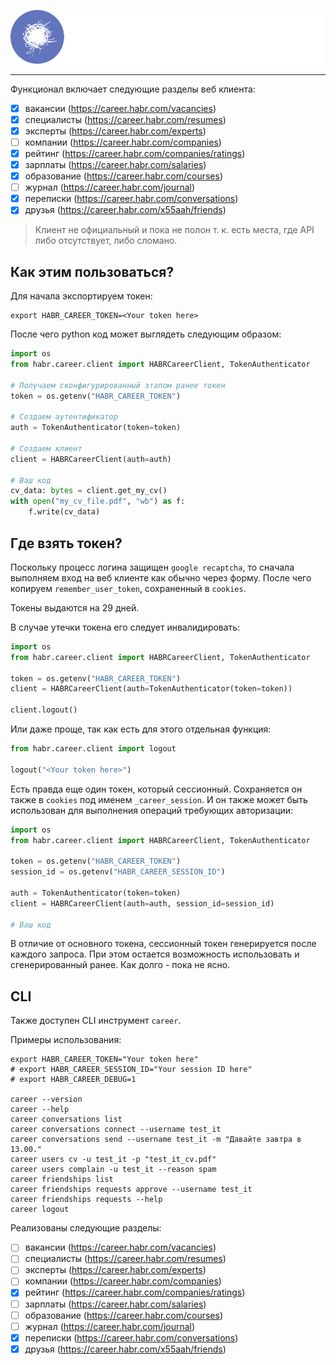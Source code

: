 ![](logos/logo.svg)

---

Функционал включает следующие разделы веб клиента:
- [x] вакансии (https://career.habr.com/vacancies)
- [x] специалисты (https://career.habr.com/resumes)
- [x] эксперты (https://career.habr.com/experts)
- [ ] компании (https://career.habr.com/companies)
- [x] рейтинг (https://career.habr.com/companies/ratings)
- [x] зарплаты (https://career.habr.com/salaries)
- [x] образование (https://career.habr.com/courses)
- [ ] журнал (https://career.habr.com/journal)
- [x] переписки (https://career.habr.com/conversations)
- [x] друзья (https://career.habr.com/x55aah/friends)

> Клиент не официальный и пока не полон т. к. есть места, где API либо отсутствует, либо сломано.

## Как этим пользоваться?

Для начала экспортируем токен:
```shell
export HABR_CAREER_TOKEN=<Your token here>
```
После чего python код может выглядеть следующим образом:
```python
import os
from habr.career.client import HABRCareerClient, TokenAuthenticator

# Получаем сконфигурированный этапом ранее токен
token = os.getenv("HABR_CAREER_TOKEN")

# Создаем аутентификатор
auth = TokenAuthenticator(token=token)

# Создаем клиент
client = HABRCareerClient(auth=auth)

# Ваш код
cv_data: bytes = client.get_my_cv()
with open("my_cv_file.pdf", "wb") as f:
    f.write(cv_data)
```

## Где взять токен?

Поскольку процесс логина защищен `google recaptcha`, то сначала выполняем вход
на веб клиенте как обычно через форму. После чего копируем `remember_user_token`, сохраненный в `cookies`.

Токены выдаются на 29 дней.

В случае утечки токена его следует инвалидировать:
```python
import os
from habr.career.client import HABRCareerClient, TokenAuthenticator

token = os.getenv("HABR_CAREER_TOKEN")
client = HABRCareerClient(auth=TokenAuthenticator(token=token))

client.logout()
```
Или даже проще, так как есть для этого отдельная функция:
```python
from habr.career.client import logout

logout("<Your token here>")
```

Есть правда еще один токен, который сессионный.
Сохраняется он также в `cookies` под именем `_career_session`.
И он также может быть использован для выполнения операций требующих авторизации:

```python
import os
from habr.career.client import HABRCareerClient, TokenAuthenticator

token = os.getenv("HABR_CAREER_TOKEN")
session_id = os.getenv("HABR_CAREER_SESSION_ID")

auth = TokenAuthenticator(token=token)
client = HABRCareerClient(auth=auth, session_id=session_id)

# Ваш код
```

В отличие от основного токена, сессионный токен генерируется после каждого запроса.
При этом остается возможность использовать и сгенерированный ранее. Как долго - пока не ясно.

## CLI

Также доступен CLI инструмент `career`.

Примеры использования:
```shell
export HABR_CAREER_TOKEN="Your token here"
# export HABR_CAREER_SESSION_ID="Your session ID here"
# export HABR_CAREER_DEBUG=1

career --version
career --help
career conversations list
career conversations connect --username test_it
career conversations send --username test_it -m "Давайте завтра в 13.00."
career users cv -u test_it -p "test_it_cv.pdf"
career users complain -u test_it --reason spam
career friendships list
career friendships requests approve --username test_it
career friendships requests --help
career logout
```

Реализованы следующие разделы:
- [ ] вакансии (https://career.habr.com/vacancies)
- [ ] специалисты (https://career.habr.com/resumes)
- [ ] эксперты (https://career.habr.com/experts)
- [ ] компании (https://career.habr.com/companies)
- [x] рейтинг (https://career.habr.com/companies/ratings)
- [ ] зарплаты (https://career.habr.com/salaries)
- [ ] образование (https://career.habr.com/courses)
- [ ] журнал (https://career.habr.com/journal)
- [x] переписки (https://career.habr.com/conversations)
- [x] друзья (https://career.habr.com/x55aah/friends)
